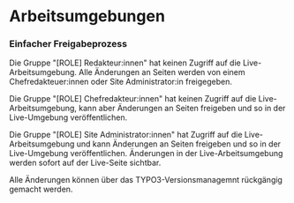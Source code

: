 # Arbeitsumgebungen
### Einfacher Freigabeprozess

Die Gruppe "[ROLE] Redakteur:innen" hat keinen Zugriff auf die Live-Arbeitsumgebung.
Alle Änderungen an Seiten werden von einem Chefredakteuer:innen oder Site Administrator:in freigegeben.

Die Gruppe "[ROLE] Chefredakteur:innen" hat keinen Zugriff auf die Live-Arbeitsumgebung, kann aber Änderungen an Seiten freigeben und so in der Live-Umgebung veröffentlichen.

Die Gruppe "[ROLE] Site Administrator:innen" hat Zugriff auf die Live-Arbeitsumgebung und kann Änderungen an Seiten freigeben und so in der Live-Umgebung veröffentlichen.
Änderungen in der Live-Arbeitsumgebung werden sofort auf der Live-Seite sichtbar.

Alle Änderungen können über das TYPO3-Versionsmanagemnt rückgängig gemacht werden.

